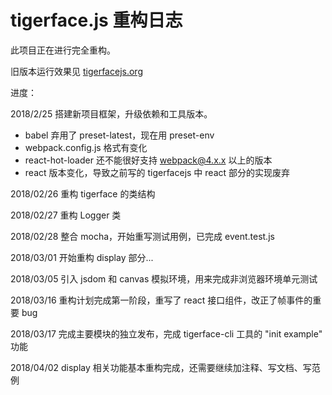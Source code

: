 # tigerface.js 重构日志

此项目正在进行完全重构。

旧版本运行效果见
[tigerfacejs.org](http://tigerfacejs.org)

进度：

2018/2/25 搭建新项目框架，升级依赖和工具版本。
* babel 弃用了 preset-latest，现在用 preset-env
* webpack.config.js 格式有变化
* react-hot-loader 还不能很好支持 webpack@4.x.x 以上的版本
* react 版本变化，导致之前写的 tigerfacejs 中 react 部分的实现废弃

2018/02/26 重构 tigerface 的类结构

2018/02/27 重构 Logger 类

2018/02/28 整合 mocha，开始重写测试用例，已完成 event.test.js

2018/03/01 开始重构 display 部分...

2018/03/05 引入 jsdom 和 canvas 模拟环境，用来完成非浏览器环境单元测试

2018/03/16 重构计划完成第一阶段，重写了 react 接口组件，改正了帧事件的重要 bug

2018/03/17 完成主要模块的独立发布，完成 tigerface-cli 工具的 "init example" 功能

2018/04/02 display 相关功能基本重构完成，还需要继续加注释、写文档、写范例